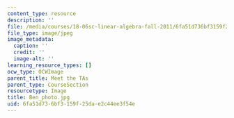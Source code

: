 ```yaml
---
content_type: resource
description: ''
file: /media/courses/18-06sc-linear-algebra-fall-2011/6fa51d736bf3159f25dae2c44ee3f54e_Ben_photo.jpg
file_type: image/jpeg
image_metadata:
  caption: ''
  credit: ''
  image-alt: ''
learning_resource_types: []
ocw_type: OCWImage
parent_title: Meet the TAs
parent_type: CourseSection
resourcetype: Image
title: Ben_photo.jpg
uid: 6fa51d73-6bf3-159f-25da-e2c44ee3f54e
---
```

